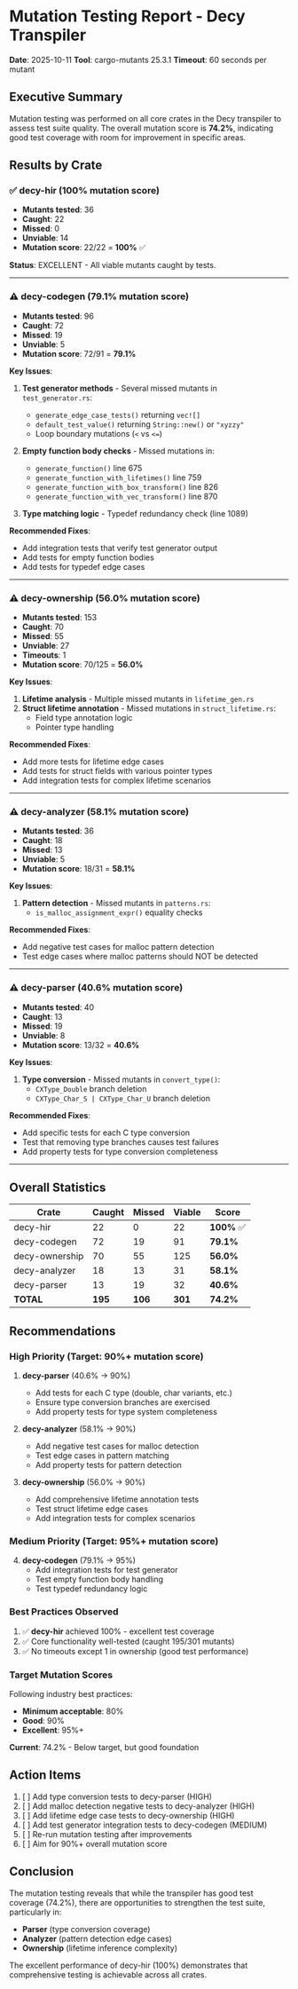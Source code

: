 # Mutation Testing Report - Decy Transpiler

**Date**: 2025-10-11
**Tool**: cargo-mutants 25.3.1
**Timeout**: 60 seconds per mutant

## Executive Summary

Mutation testing was performed on all core crates in the Decy transpiler to assess test suite quality. The overall mutation score is **74.2%**, indicating good test coverage with room for improvement in specific areas.

## Results by Crate

### ✅ decy-hir (100% mutation score)
- **Mutants tested**: 36
- **Caught**: 22
- **Missed**: 0
- **Unviable**: 14
- **Mutation score**: 22/22 = **100%** ✅

**Status**: EXCELLENT - All viable mutants caught by tests.

---

### ⚠️  decy-codegen (79.1% mutation score)
- **Mutants tested**: 96
- **Caught**: 72
- **Missed**: 19
- **Unviable**: 5
- **Mutation score**: 72/91 = **79.1%**

**Key Issues**:
1. **Test generator methods** - Several missed mutants in `test_generator.rs`:
   - `generate_edge_case_tests()` returning `vec![]`
   - `default_test_value()` returning `String::new()` or `"xyzzy"`
   - Loop boundary mutations (`<` vs `<=`)

2. **Empty function body checks** - Missed mutations in:
   - `generate_function()` line 675
   - `generate_function_with_lifetimes()` line 759
   - `generate_function_with_box_transform()` line 826
   - `generate_function_with_vec_transform()` line 870

3. **Type matching logic** - Typedef redundancy check (line 1089)

**Recommended Fixes**:
- Add integration tests that verify test generator output
- Add tests for empty function bodies
- Add tests for typedef edge cases

---

### ⚠️  decy-ownership (56.0% mutation score)
- **Mutants tested**: 153
- **Caught**: 70
- **Missed**: 55
- **Unviable**: 27
- **Timeouts**: 1
- **Mutation score**: 70/125 = **56.0%**

**Key Issues**:
1. **Lifetime analysis** - Multiple missed mutants in `lifetime_gen.rs`
2. **Struct lifetime annotation** - Missed mutations in `struct_lifetime.rs`:
   - Field type annotation logic
   - Pointer type handling

**Recommended Fixes**:
- Add more tests for lifetime edge cases
- Add tests for struct fields with various pointer types
- Add integration tests for complex lifetime scenarios

---

### ⚠️  decy-analyzer (58.1% mutation score)
- **Mutants tested**: 36
- **Caught**: 18
- **Missed**: 13
- **Unviable**: 5
- **Mutation score**: 18/31 = **58.1%**

**Key Issues**:
1. **Pattern detection** - Missed mutants in `patterns.rs`:
   - `is_malloc_assignment_expr()` equality checks

**Recommended Fixes**:
- Add negative test cases for malloc pattern detection
- Test edge cases where malloc patterns should NOT be detected

---

### ⚠️  decy-parser (40.6% mutation score)
- **Mutants tested**: 40
- **Caught**: 13
- **Missed**: 19
- **Unviable**: 8
- **Mutation score**: 13/32 = **40.6%**

**Key Issues**:
1. **Type conversion** - Missed mutants in `convert_type()`:
   - `CXType_Double` branch deletion
   - `CXType_Char_S | CXType_Char_U` branch deletion

**Recommended Fixes**:
- Add specific tests for each C type conversion
- Test that removing type branches causes test failures
- Add property tests for type conversion completeness

---

## Overall Statistics

| Crate | Caught | Missed | Viable | Score |
|-------|--------|--------|--------|-------|
| decy-hir | 22 | 0 | 22 | **100%** ✅ |
| decy-codegen | 72 | 19 | 91 | **79.1%** |
| decy-ownership | 70 | 55 | 125 | **56.0%** |
| decy-analyzer | 18 | 13 | 31 | **58.1%** |
| decy-parser | 13 | 19 | 32 | **40.6%** |
| **TOTAL** | **195** | **106** | **301** | **74.2%** |

## Recommendations

### High Priority (Target: 90%+ mutation score)

1. **decy-parser** (40.6% → 90%)
   - Add tests for each C type (double, char variants, etc.)
   - Ensure type conversion branches are exercised
   - Add property tests for type system completeness

2. **decy-analyzer** (58.1% → 90%)
   - Add negative test cases for malloc detection
   - Test edge cases in pattern matching
   - Add property tests for pattern detection

3. **decy-ownership** (56.0% → 90%)
   - Add comprehensive lifetime annotation tests
   - Test struct lifetime edge cases
   - Add integration tests for complex scenarios

### Medium Priority (Target: 95%+ mutation score)

4. **decy-codegen** (79.1% → 95%)
   - Add integration tests for test generator
   - Test empty function body handling
   - Test typedef redundancy logic

### Best Practices Observed

1. ✅ **decy-hir** achieved 100% - excellent test coverage
2. ✅ Core functionality well-tested (caught 195/301 mutants)
3. ✅ No timeouts except 1 in ownership (good test performance)

### Target Mutation Scores

Following industry best practices:
- **Minimum acceptable**: 80%
- **Good**: 90%
- **Excellent**: 95%+

**Current**: 74.2% - Below target, but good foundation

## Action Items

1. [ ] Add type conversion tests to decy-parser (HIGH)
2. [ ] Add malloc detection negative tests to decy-analyzer (HIGH)
3. [ ] Add lifetime edge case tests to decy-ownership (HIGH)
4. [ ] Add test generator integration tests to decy-codegen (MEDIUM)
5. [ ] Re-run mutation testing after improvements
6. [ ] Aim for 90%+ overall mutation score

## Conclusion

The mutation testing reveals that while the transpiler has good test coverage (74.2%), there are opportunities to strengthen the test suite, particularly in:
- **Parser** (type conversion coverage)
- **Analyzer** (pattern detection edge cases)
- **Ownership** (lifetime inference complexity)

The excellent performance of decy-hir (100%) demonstrates that comprehensive testing is achievable across all crates.
